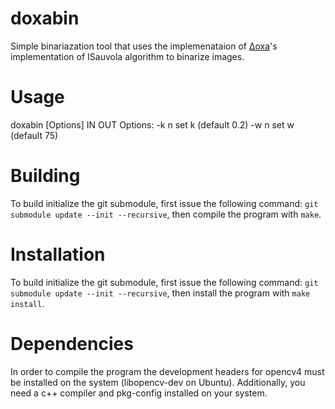 # doxabin
Simple binariazation tool that uses the implemenataion of
[Δoxa](https://github.com/brandonmpetty/Doxa)'s implementation of
ISauvola algorithm to binarize images.

# Usage
doxabin [Options] IN OUT
Options:
 -k n  set k (default 0.2)
 -w n  set w (default 75)

# Building
To build initialize the git submodule, first issue the following
command: `git submodule update --init --recursive`, then compile the
program with `make`.

# Installation
To build initialize the git submodule, first issue the following
command: `git submodule update --init --recursive`, then install the
program with `make install`.

# Dependencies
In order to compile the program the development headers for opencv4
must be installed on the system (libopencv-dev on Ubuntu).
Additionally, you need a c++ compiler and pkg-config installed on your
system.
